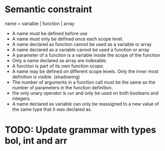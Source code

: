 # Semantic constraint

name = variable | function | array

-   A name must be defined before use
-   A name must only be defined once each scope level.
-   A name declared as function cannot be used as a variable or array
-   A name declared as a variable cannot be used a function or array
-   A parameter of a function is a variable inside the scope of the function
-   Only a name declared as array are indexable.
-   A function is part of its own function scope.
-   A name may be defined on different scope levels. Only the inner most definition is visible. (shadowing)
-   The number of arguments in a function call must be the same as the number of parameters in the function definition.
-   the only unary operator is `not` and only be used on both booleans and integers.
-   A name declared as variable can only be reassigned to a new value of the same type that it was declared as.

# TODO: Update grammar with types bol, int and arr
